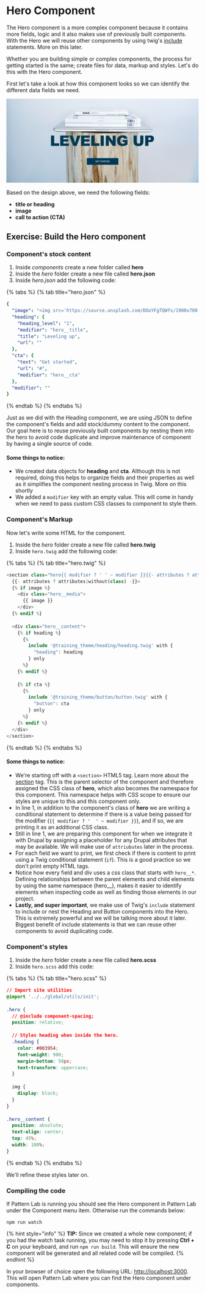 # Hero Component

The Hero component is a more complex component because it contains more fields, logic and it also makes use of previously built components. With the Hero we will reuse other components by using twig's [include](https://twig.symfony.com/doc/2.x/tags/include.html) statements. More on this later.

Whether you are building simple or complex components, the process for getting started is the same; create files for data, markup and styles. Let's do this with the Hero component.

First let's take a look at how this component looks so we can identify the different data fields we need.

![](../.gitbook/assets/hero.png)

Based on the design above, we need the following fields:

* **title or heading**
* **image**
* **call to action \(CTA\)**

## Exercise:  Build the Hero component

### Component's stock content

1. Inside _components_ create a new folder called **hero**
2. Inside the _hero_ folder create a new file called **hero.json**
3. Inside _hero.json_ add the following code:

{% tabs %}
{% tab title="hero.json" %}
```yaml
{
  "image": "<img src='https://source.unsplash.com/DOoYFgTQWfs/1900x700' alt='Books on computer' />",
  "heading": {
    "heading_level": "1",
    "modifier": "hero__title",
    "title": "Leveling up",
    "url": ""
  },
  "cta": {
    "text": "Get started",
    "url": "#",
    "modifier": "hero__cta"
  },
  "modifier": ""
}
```
{% endtab %}
{% endtabs %}

Just as we did with the Heading component, we are using JSON to define the component's fields and add stock/dummy content to the component. Our goal here is to reuse previously built components by nesting them into the hero to avoid code duplicate and improve maintenance of component by having a single source of code.

#### Some things to notice:

* We created data objects for **heading** and **cta**.  Although this is not required, doing this helps to organize fields and their properties as well as it simplifies the component nesting process in Twig.  More on this shortly
* We added a `modifier` key with an empty value.  This will come in handy when we need to pass custom CSS classes to component to style them.

### Component's Markup

Now let's write some HTML for the component.

1. Inside the _hero_ folder create a new file called **hero.twig**
2. Inside `hero.twig` add the following code:

{% tabs %}
{% tab title="hero.twig" %}
```php
<section class="hero{{ modifier ? ' ' ~ modifier }}{{- attributes ? attributes.class -}}"
  {{- attributes ? attributes|without(class) -}}>
  {% if image %}
    <div class="hero__media">
      {{ image }}
    </div>
  {% endif %}

  <div class="hero__content">
    {% if heading %}
      {%
        include '@training_theme/heading/heading.twig' with {
          "heading": heading
        } only
      %}
    {% endif %}

    {% if cta %}
      {%
        include '@training_theme/button/button.twig' with {
          "button": cta
        } only
      %}
    {% endif %}
  </div>
</section>
```
{% endtab %}
{% endtabs %}

#### Some things to notice:

* We're starting off with a `<section>` HTML5 tag.  Learn more about the [section](https://www.w3schools.com/tags/tag_section.asp) tag.  This is the parent selector of the component and therefore assigned the CSS class of **hero**, which also becomes the namespace for this component.  This namespace helps with CSS scope to ensure our styles are unique to this and this component only.
* In line 1, in addition to the component's class of **hero** we are writing a conditional statement to determine if there is a value being passed for the modifier \(`{{ modifier ? '  ' ~ modifier }}`\), and if so, we are printing it as an additional CSS class.
* Still in line 1, we are preparing this component for when we integrate it with Drupal by assigning a placeholder for any Drupal attributes that may be available.  We will make use of `attriubutes` later in the process.
* For each field we want to print, we first check if there is content to print using a Twig conditional statement \(`if`\).  This is a good practice so we don't print empty HTML tags.
* Notice how every field and div uses a css class that starts with `hero__*`. Defining relationships between the parent elements and child elements by using the same namespace \(hero\_\_\), makes it easier to identify elements when inspecting code as well as finding those elements in our project.
* **Lastly, and super important**, we make use of Twig's `include` statement to include or nest the Heading and Button components into the Hero. This is extremely powerful and we will be talking more about it later.  Biggest benefit of include statements is that we can reuse other components to avoid duplicating code.

### Component's styles

1. Inside the _hero_ folder create a new file called **hero.scss**
2. Inside `hero.scss` add this code:

{% tabs %}
{% tab title="hero.scss" %}
```css
// Import site utilities
@import '../../global/utils/init';

.hero {
  // @include component-spacing;
  position: relative;

  // Styles heading when inside the hero.
  .heading {
    color: #003954;
    font-weight: 900;
    margin-bottom: 50px;
    text-transform: uppercase;
  }

  img {
    display: block;
  }
}

.hero__content {
  position: absolute;
  text-align: center;
  top: 45%;
  width: 100%;
}
```
{% endtab %}
{% endtabs %}

We'll refine these styles later on.

### Compiling the code

If Pattern Lab is running you should see the Hero component in Pattern Lab under the Component menu item. Otherwise run the commands below:

```text
npm run watch
```

{% hint style="info" %}
**TIP:** Since we created a whole new component; if you had the watch task running, you may need to stop it by pressing **Ctrl + C** on your keyboard, and run `npm run build`. This will ensure the new component will be generated and all related code will be compiled.
{% endhint %}

In your browser of choice open the following URL: [http://localhost:3000](http://localhost:3000). This will open Pattern Lab where you can find the Hero component under components.

